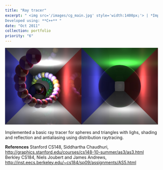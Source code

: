 ```yaml
---
title: "Ray tracer"
excerpt: " <img src='/images/cg_main.jpg' style='width:1400px;'> | *Implemented a basic ray tracer for spheres and triangles with lighs, shading and reflection and antialiasing using distribution raytracing* <br> <br>
Developed using: **C++** "
date: "Oct 2011"
collection: portfolio
priority: "6"
---
```


<img src='/images/cg_main.jpg'>

Implemented a basic ray tracer for spheres and triangles with lighs, shading and reflection and antialiasing using distribution raytracing.


**References**
Stanford CS148, Siddhartha Chaudhuri, http://graphics.stanford.edu/courses/cs148-10-summer/as3/as3.html
Berkley CS184, Niels Joubert and James Andrews, http://inst.eecs.berkeley.edu/~cs184/sp09/assignments/AS5.html